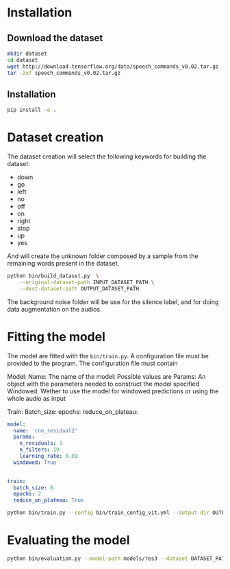 # Installation


## Download the dataset
```bash
mkdir dataset
cd dataset
wget http://download.tensorflow.org/data/speech_commands_v0.02.tar.gz
tar -zxf speech_commands_v0.02.tar.gz
```

## Installation

```bash
pip install -e .
```

# Dataset creation
The dataset creation will select the following keywords for building the dataset:

* down
* go
* left
* no
* off
* on
* right
* stop 
* up 
* yes

And will create the unknown folder composed by a sample from the remaining words present in the dataset.

```bash
python bin/build_dataset.py  \
    --original-dataset-path INPUT_DATASET_PATH \
    --dest-dataset-path OUTPUT_DATASET_PATH
```    


The background noise folder will be use for the silence label, and for doing data augmentation on the audios.

# Fitting the model
The model are fitted with the `bin/train.py`. A configuration file must be provided to the program. The configuration file must 
contain

Model:
    Name: The name of the model: Possible values are
    Params: An object with the parameters needed to construct the model specified
    Windowed: Wether to use the model for windowed predictions or using the whole audio as input

Train:
    Batch_size:
    epochs:
    reduce_on_plateau: 

```yaml
model:
  name: 'cnn_residual2'
  params:
    n_residuals: 3
    n_filters: 19
    learning_rate: 0.01
  windowed: True
    

train:
  batch_size: 8
  epochs: 2
  reduce_on_plateau: True
```
```bash
python bin/train.py --config bin/train_config_vit.yml --output-dir OUTPUT_DIR --dataset DATASET_PATH
```    


# Evaluating the model
```bash
python bin/evaluation.py --model-path models/res3 --dataset DATASET_PATH
```